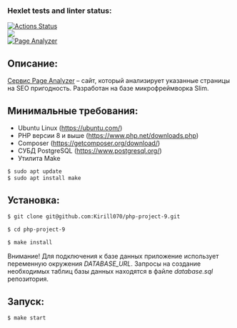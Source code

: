 ### Hexlet tests and linter status:
[![Actions Status](https://github.com/Kirill070/php-project-9/workflows/hexlet-check/badge.svg)](https://github.com/Kirill070/php-project-9/actions)<br>
<a href="https://codeclimate.com/github/Kirill070/php-project-9/maintainability"><img src="https://api.codeclimate.com/v1/badges/cc3bd59c8d81ce653a91/maintainability" /></a><br>
[![Page Analyzer](https://github.com/Kirill070/php-project-9/actions/workflows/my-check.yml/badge.svg)](https://github.com/Kirill070/php-project-9/actions/workflows/my-check.yml)<br>

## Описание:

[Сервис Page Analyzer](https://page-analyzer-9r7p.onrender.com) – сайт, который анализирует указанные страницы на SEO пригодность. Разработан на базе микрофреймворка Slim.

## Минимальные требования:

* Ubuntu Linux (https://ubuntu.com/)
* PHP версии 8 и выше (https://www.php.net/downloads.php)
* Composer (https://getcomposer.org/download/)
* СУБД PostgreSQL (https://www.postgresql.org/)
* Утилита Make
```sh
$ sudo apt update
$ sudo apt install make
```

## Установка:

```sh
$ git clone git@github.com:Kirill070/php-project-9.git

$ cd php-project-9

$ make install
```
Внимание! Для подключения к базе данных приложение использует переменную окружения _DATABASE_URL_.
Запросы на создание необходимых таблиц базы данных находятся в файле _database.sql_ репозитория.

## Запуск:

```sh
$ make start
```
